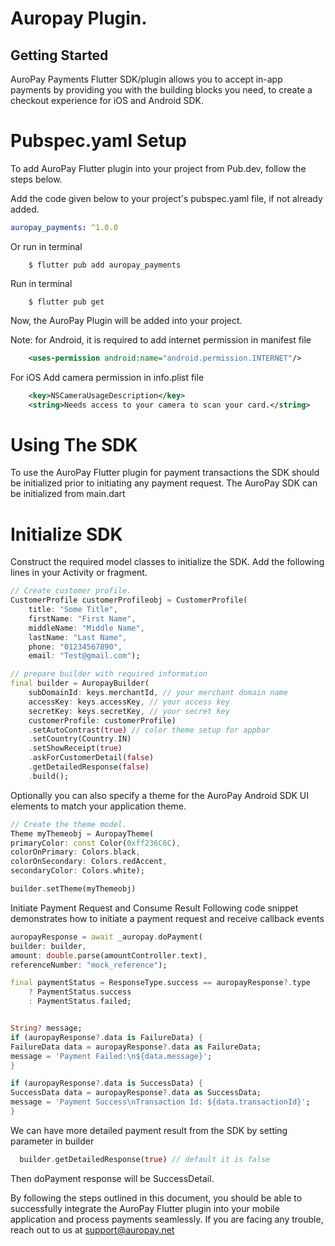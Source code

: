 # Auropay Plugin.

## Getting Started

AuroPay Payments Flutter SDK/plugin allows you to accept in-app payments by providing you with the building blocks you need, to create a checkout experience for iOS and Android SDK.


# Pubspec.yaml Setup

To add AuroPay Flutter plugin into your project from Pub.dev, follow the steps below.

Add the code given below to your project's pubspec.yaml file, if not already added.
```yaml
auropay_payments: ^1.0.0
```
Or run in terminal
```
    $ flutter pub add auropay_payments
```

Run in terminal
```
    $ flutter pub get
```

Now, the AuroPay Plugin will be added into your project.

Note: for Android, it is required to add internet permission in manifest file
```xml
    <uses-permission android:name="android.permission.INTERNET"/> 
```

For iOS Add camera permission in info.plist file
```xml
    <key>NSCameraUsageDescription</key>
    <string>Needs access to your camera to scan your card.</string>
```


# Using The SDK

To use the AuroPay Flutter plugin for payment transactions the SDK should be initialized prior to initiating any payment request. The AuroPay SDK can be initialized from main.dart

# Initialize SDK

Construct the required model classes to initialize the SDK. Add the following lines in your Activity or fragment.
```dart
// Create customer profile.     
CustomerProfile customerProfileobj = CustomerProfile(
    title: "Some Title",
    firstName: "First Name",
    middleName: "Middle Name",
    lastName: "Last Name",
    phone: "01234567890",
    email: "Test@gmail.com");

// prepare builder with required information
final builder = AuropayBuilder(
    subDomainId: keys.merchantId, // your merchant domain name
    accessKey: keys.accessKey, // your access key
    secretKey: keys.secretKey, // your secret key
    customerProfile: customerProfile)
    .setAutoContrast(true) // color theme setup for appbar
    .setCountry(Country.IN)
    .setShowReceipt(true)
    .askForCustomerDetail(false)
    .getDetailedResponse(false)
    .build();
```

Optionally you can also specify a theme for the AuroPay Android SDK UI elements to match your application theme.

```dart
// Create the theme model.
Theme myThemeobj = AuropayTheme(
primaryColor: const Color(0xff236C6C),
colorOnPrimary: Colors.black,
colorOnSecondary: Colors.redAccent,
secondaryColor: Colors.white);

builder.setTheme(myThemeobj)

```

Initiate Payment Request and Consume Result
Following code snippet demonstrates how to initiate a payment request and receive callback events

```dart
auropayResponse = await _auropay.doPayment(
builder: builder,
amount: double.parse(amountController.text),
referenceNumber: "mock_reference");

final paymentStatus = ResponseType.success == auropayResponse?.type
    ? PaymentStatus.success 
    : PaymentStatus.failed; 


String? message;
if (auropayResponse?.data is FailureData) {
FailureData data = auropayResponse?.data as FailureData;
message = 'Payment Failed:\n${data.message}';
}

if (auropayResponse?.data is SuccessData) {
SuccessData data = auropayResponse?.data as SuccessData;
message = 'Payment Success\nTransaction Id: ${data.transactionId}';
}

```

We can have more detailed payment result from the SDK by setting parameter in builder

```dart
  builder.getDetailedResponse(true) // default it is false
```

Then doPayment response will be SuccessDetail.

By following the steps outlined in this document, you should be able to successfully integrate the AuroPay Flutter plugin into your mobile application and process payments seamlessly.
If you are facing any trouble, reach out to us at support@auropay.net
